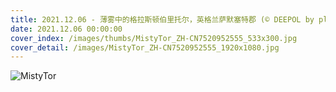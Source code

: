```yaml
---
title: 2021.12.06 - 薄雾中的格拉斯顿伯里托尔，英格兰萨默塞特郡 (© DEEPOL by plainpicture/Adam Burton)
date: 2021.12.06 00:00:00
cover_index: /images/thumbs/MistyTor_ZH-CN7520952555_533x300.jpg
cover_detail: /images/MistyTor_ZH-CN7520952555_1920x1080.jpg
---
```


![MistyTor](/images/MistyTor_ZH-CN7520952555_1920x1080.jpg)
